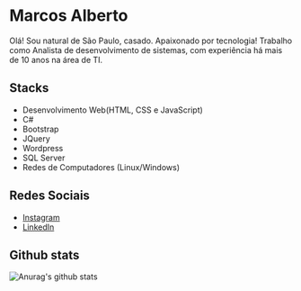 <h1>Marcos Alberto</h1>
<p>Olá! Sou natural de São Paulo, casado. Apaixonado por tecnologia! Trabalho como Analista de desenvolvimento de sistemas, com experiência há mais de 10 anos na área de TI.</p>


<h2>Stacks</h2>
<ul>

  <li>Desenvolvimento Web(HTML, CSS e JavaScript)</li>
   <li>C#</li>
  <li>Bootstrap</li>
  <li>JQuery</li>
  <li>Wordpress</li>
  <li>SQL Server</li>
  <li>Redes de Computadores (Linux/Windows)</li>
</ul>

<h2>Redes Sociais</h2> 
<ul>
  <li><a href="https://www.instagram.com/marcosalberto.c/">Instagram</a></li>
  <li><a href="https://www.linkedin.com/in/marcosalbertoc/">LinkedIn</a></li>
</ul>

<h2>Github stats</h2>

![Anurag's github stats](https://github-readme-stats.vercel.app/api?username=malbertoconceicao&show_icons=true&theme=dark)
